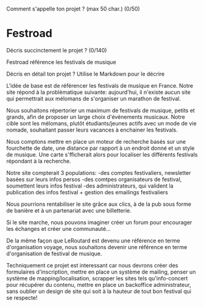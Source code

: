 Comment s'appelle ton projet ? (max 50 char.) (0/50)

# Festroad


Décris succinctement le projet ? (0/140)

Festroad référence les festivals de musique


Décris en détail ton projet ? Utilise le Markdown pour le décrire

L'idée de base est de référencer les festivals de musique en France.
Notre site répond à la problèmatique suivante: aujourd'hui, il n'existe aucun site qui permettrait aux mélomans de s'organiser un marathon de festival.

Nous souhaitons répertorier un maximum de festivals de musique, petits et grands, afin de proposer un large choix d'événements musicaux. Notre cible sont les mélomans, plutôt étudiants/jeunes actifs avec un mode de vie nomade, souhaitant passer leurs vacances à enchainer les festivals.

Nous comptons mettre en place un moteur de recherche basés sur une fourchette de date, une distance par rapport à un endroit donné et un style de musique. Une carte s'fficherait alors pour localiser les différents festivals répondant à la recherche.

Notre site compterait 3 populations:
-des comptes festivaliers, newsletter basées sur leurs infos persos
-des comtpes organisateurs de festival, soumettent leurs infos festival
-des administrateurs, qui valident la publication des infos festival + gestion des emailings festivaliers

Nous pourrions rentabiliser le site grâce aux clics, à de la pub sous forme de banière et à un partenariat avec une billetterie.

Si le site marche, nous pouvons imaginer créer un forum pour encourager les échanges et créer une communauté...

De la même façon que LeRoutard est devenu une référence en terme d'organisation voyage, nous souhaitons devenir une référence en terme d'organisation de festival de musique.

Techniquement ce projet est interessant car nous devrons créer des formulaires d'inscription, mettre en place un système de mailing, penser un système de mapping/localisation, scrapper les sites tels qu'info-concert pour récupérer du contenu, mettre en place un backoffice administrateur, sans oublier un design de site qui soit à la hauteur de tout bon festival qui se respecte!
